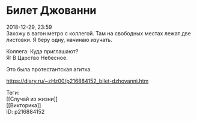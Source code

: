 Билет Джованни
===============

   
 2018-12-29, 23:59   
  Захожу в вагон метро с коллегой. Там на свободных местах лежат две листовки. Я беру одну, начинаю изучать.   
   
 Коллега: Куда приглашают?   
 Я: В Царство Небесное.   
   
 Это была протестантская агитка.   
    
 <https://diary.ru/~zHz00/p216884152_bilet-dzhovanni.htm>   
   
 Теги:   
 [[Случай из жизни]]   
 [[Викторика]]   
 ID: p216884152